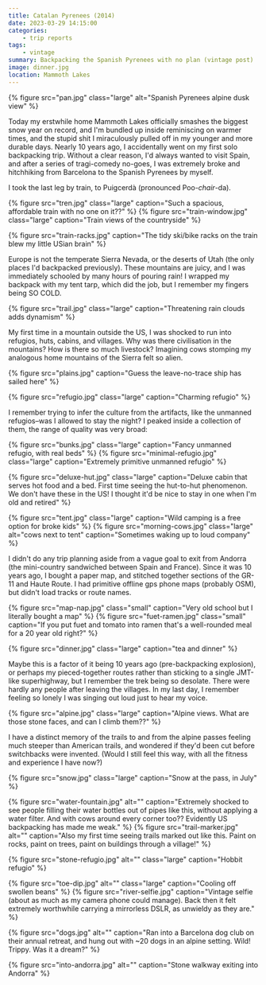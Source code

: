 ```yaml
---
title: Catalan Pyrenees (2014)
date: 2023-03-29 14:15:00
categories:
    - trip reports
tags:
    - vintage
summary: Backpacking the Spanish Pyrenees with no plan (vintage post)
image: dinner.jpg
location: Mammoth Lakes
---
```


{% figure src="pan.jpg" class="large" alt="Spanish Pyrenees alpine dusk view" %}

Today my erstwhile home Mammoth Lakes officially smashes the biggest snow year on record, and I'm bundled up inside reminiscing on warmer times, and the stupid shit I miraculously pulled off in my younger and more durable days. Nearly 10 years ago, I accidentally went on my first solo backpacking trip. Without a clear reason, I'd always wanted to visit Spain, and after a series of tragi-comedy no-goes, I was extremely broke and hitchhiking from Barcelona to the Spanish Pyrenees by myself.

I took the last leg by train, to Puigcerdà (pronounced Poo-*chair*-da).

<div class="photos large">
{% figure src="tren.jpg" class="large" caption="Such a spacious, affordable train with no one on it??" %}
{% figure src="train-window.jpg" class="large" caption="Train views of the countryside" %}
</div>

{% figure src="train-racks.jpg" caption="The tidy ski/bike racks on the train blew my little USian brain" %}

Europe is not the temperate Sierra Nevada, or the deserts of Utah (the only places I'd backpacked previously). These mountains are juicy, and I was immediately schooled by many hours of pouring rain! I wrapped my backpack with my tent tarp, which did the job, but I remember my fingers being SO COLD.

{% figure src="trail.jpg" class="large" caption="Threatening rain clouds adds dynamism" %}

My first time in a mountain outside the US, I was shocked to run into refugios, huts, cabins, and villages. Why was there civilisation in the mountains? How is there so much livestock? Imagining cows stomping my analogous home mountains of the Sierra felt so alien.

{% figure src="plains.jpg"  caption="Guess the leave-no-trace ship has sailed here" %}

{% figure src="refugio.jpg" class="large" caption="Charming refugio" %}

I remember trying to infer the culture from the artifacts, like the unmanned refugios–was I allowed to stay the night? I peaked inside a collection of them, the range of quality was very broad:

<div class="photos large">
{% figure src="bunks.jpg" class="large" caption="Fancy unmanned refugio, with real beds" %}
{% figure src="minimal-refugio.jpg" class="large" caption="Extremely primitive unmanned refugio" %}
</div>

{% figure src="deluxe-hut.jpg" class="large" caption="Deluxe cabin that serves hot food and a bed. First time seeing the hut-to-hut phenomenon. We don't have these in the US! I thought it'd be nice to stay in one when I'm old and retired" %}

<div class="photos large">
{% figure src="tent.jpg" class="large" caption="Wild camping is a free option for broke kids" %}
{% figure src="morning-cows.jpg" class="large" alt="cows next to tent" caption="Sometimes waking up to loud company" %}
</div>

I didn't do any trip planning aside from a vague goal to exit from Andorra (the mini-country sandwiched between Spain and France). Since it was 10 years ago, I bought a paper map, and stitched together sections of the GR-11 and Haute Route. I had primitive offline gps phone maps (probably OSM), but didn't load tracks or route names.

<div class="photos large">
{% figure src="map-nap.jpg" class="small" caption="Very old school but I literally bought a map" %}
{% figure src="fuet-ramen.jpg" class="small" caption="If you put fuet and tomato into ramen that's a well-rounded meal for a 20 year old right?" %}
</div>

{% figure src="dinner.jpg" class="large" caption="tea and dinner" %}

Maybe this is a factor of it being 10 years ago (pre-backpacking explosion), or perhaps my pieced-together routes rather than sticking to a single JMT-like superhighway, but I remember the trek being so desolate. There were hardly any people after leaving the villages. In my last day, I remember feeling so lonely I was singing out loud just to hear my voice.

{% figure src="alpine.jpg" class="large" caption="Alpine views. What are those stone faces, and can I climb them??" %}

I have a distinct memory of the trails to and from the alpine passes feeling much steeper than American trails, and wondered if they'd been cut before switchbacks were invented. (Would I still feel this way, with all the fitness and experience I have now?)

{% figure src="snow.jpg" class="large" caption="Snow at the pass, in July" %}

<div class="photos large">
{% figure src="water-fountain.jpg" alt="" caption="Extremely shocked to see people filling their water bottles out of pipes like this, without applying a water filter. And with cows around every corner too?? Evidently US backpacking has made me weak." %}
{% figure src="trail-marker.jpg" alt="" caption="Also my first time seeing trails marked out like this. Paint on rocks, paint on trees, paint on buildings through a village!" %}
</div>

{% figure src="stone-refugio.jpg" alt="" class="large" caption="Hobbit refugio" %}

<div class="photos large">
{% figure src="toe-dip.jpg" alt="" class="large" caption="Cooling off swollen beans" %}
{% figure src="river-selfie.jpg" caption="Vintage selfie (about as much as my camera phone could manage). Back then it felt extremely worthwhile carrying a mirrorless DSLR, as unwieldy as they are." %}
</div>

{% figure src="dogs.jpg" alt="" caption="Ran into a Barcelona dog club on their annual retreat, and hung out with ~20 dogs in an alpine setting. Wild! Trippy. Was it a dream?" %}

{% figure src="into-andorra.jpg" alt="" caption="Stone walkway exiting into Andorra" %}